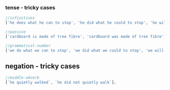 ### tense - tricky cases
```js
//infinitives
['he does what he can to stop', 'he did what he could to stop', 'he will do what he can to stop']

//passive
['cardboard is made of tree fibre', 'cardboard was made of tree fibre', 'cardboard will be made of tree fibre']

//grammatical-number
['we do what we can to stop', 'we did what we could to stop', 'we will do what we can to stop']
```


## negation - tricky cases
```js
//middle-adverb
[`he quietly walked`, `he did not quietly walk`],
```
